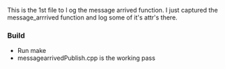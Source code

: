 This is the 1st file to l og the message arrived function. I just captured the message_arrrived function and log some of it's attr's there.
### Build
-  Run make
-  messagearrivedPublish.cpp is the working pass

